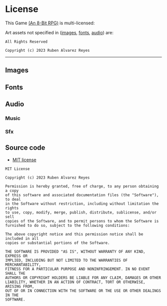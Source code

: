 # License

This Game [(An 8-Bit RPG)](https://github.com/thisisnotruben/An-8-bit-RPG) is multi-licensed:

Art assets not specified in ([images](#images), [fonts](#fonts), [audio](#audio)) are:
```
All Rights Reserved

Copyright (c) 2023 Ruben Alvarez Reyes
```
___

## Images

## Fonts

## Audio

### Music

### Sfx

## Source code

- [MIT license](https://opensource.org/licenses/MIT)
```
MIT License

Copyright (c) 2023 Ruben Alvarez Reyes

Permission is hereby granted, free of charge, to any person obtaining a copy
of this software and associated documentation files (the "Software"), to deal
in the Software without restriction, including without limitation the rights
to use, copy, modify, merge, publish, distribute, sublicense, and/or sell
copies of the Software, and to permit persons to whom the Software is
furnished to do so, subject to the following conditions:

The above copyright notice and this permission notice shall be included in all
copies or substantial portions of the Software.

THE SOFTWARE IS PROVIDED "AS IS", WITHOUT WARRANTY OF ANY KIND, EXPRESS OR
IMPLIED, INCLUDING BUT NOT LIMITED TO THE WARRANTIES OF MERCHANTABILITY,
FITNESS FOR A PARTICULAR PURPOSE AND NONINFRINGEMENT. IN NO EVENT SHALL THE
AUTHORS OR COPYRIGHT HOLDERS BE LIABLE FOR ANY CLAIM, DAMAGES OR OTHER
LIABILITY, WHETHER IN AN ACTION OF CONTRACT, TORT OR OTHERWISE, ARISING FROM,
OUT OF OR IN CONNECTION WITH THE SOFTWARE OR THE USE OR OTHER DEALINGS IN THE
SOFTWARE.
```
